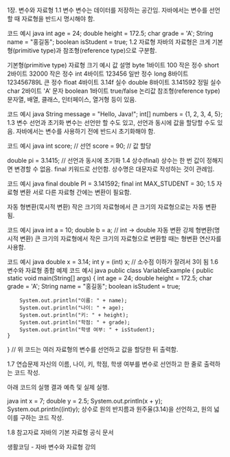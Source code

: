 1장. 변수와 자료형
1.1 변수
변수는 데이터를 저장하는 공간임.
자바에서는 변수를 선언할 때 자료형을 반드시 명시해야 함.

코드 예시
java
int age = 24;
double height = 172.5;
char grade = 'A';
String name = "홍길동";
boolean isStudent = true;
1.2 자료형
자바의 자료형은 크게 기본형(primitive type)과 참조형(reference type)으로 구분함.

기본형(primitive type)
자료형	크기	예시 값	설명
byte	1바이트	100	작은 정수
short	2바이트	32000	작은 정수
int	4바이트	123456	일반 정수
long	8바이트	123456789L	큰 정수
float	4바이트	3.14f	실수
double	8바이트	3.141592	정밀 실수
char	2바이트	'A'	문자
boolean	1바이트	true/false	논리값
참조형(reference type)
문자열, 배열, 클래스, 인터페이스, 열거형 등이 있음.

코드 예시
java
String message = "Hello, Java!";
int[] numbers = {1, 2, 3, 4, 5};
1.3 변수 선언과 초기화
변수는 선언만 할 수도 있고, 선언과 동시에 값을 할당할 수도 있음.
자바에서는 변수를 사용하기 전에 반드시 초기화해야 함.

코드 예시
java
int score;        // 선언
score = 90;       // 값 할당

double pi = 3.1415; // 선언과 동시에 초기화
1.4 상수(final)
상수는 한 번 값이 정해지면 변경할 수 없음.
final 키워드로 선언함.
상수명은 대문자로 작성하는 것이 관례임.

코드 예시
java
final double PI = 3.141592;
final int MAX_STUDENT = 30;
1.5 자료형 변환
서로 다른 자료형 간에는 변환이 필요함.

자동 형변환(묵시적 변환)
작은 크기의 자료형에서 큰 크기의 자료형으로는 자동 변환됨.

코드 예시
java
int a = 10;
double b = a; // int → double 자동 변환
강제 형변환(명시적 변환)
큰 크기의 자료형에서 작은 크기의 자료형으로 변환할 때는 형변환 연산자를 사용함.

코드 예시
java
double x = 3.14;
int y = (int) x; // 소수점 이하가 잘려서 3이 됨
1.6 변수와 자료형 종합 예제
코드 예시
java
public class VariableExample {
    public static void main(String[] args) {
        int age = 24;
        double height = 172.5;
        char grade = 'A';
        String name = "홍길동";
        boolean isStudent = true;

        System.out.println("이름: " + name);
        System.out.println("나이: " + age);
        System.out.println("키: " + height);
        System.out.println("학점: " + grade);
        System.out.println("학생 여부: " + isStudent);
    }
}
// 위 코드는 여러 자료형의 변수를 선언하고 값을 할당한 뒤 출력함.

1.7 연습문제
자신의 이름, 나이, 키, 학점, 학생 여부를 변수로 선언하고 한 줄로 출력하는 코드 작성.

아래 코드의 실행 결과 예측 및 실제 실행.

java
int x = 7;
double y = 2.5;
System.out.println(x + y);
System.out.println((int)y);
상수로 원의 반지름과 원주율(3.14)을 선언하고, 원의 넓이를 구하는 코드 작성.

1.8 참고자료
자바의 기본 자료형 공식 문서

생활코딩 - 자바 변수와 자료형 강의
